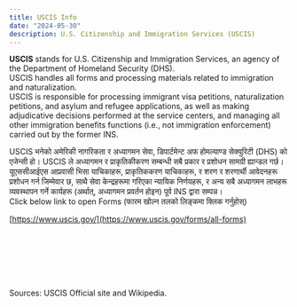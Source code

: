 ```yaml
---
title: USCIS Info
date: "2024-05-30"
description: U.S. Citizenship and Immigration Services (USCIS)
---
```

**USCIS** stands for U.S. Citizenship and Immigration Services, an agency of the Department of Homeland Security (DHS).<br/>
USCIS handles all forms and processing materials related to immigration and naturalization.
<br/>USCIS is responsible for processing immigrant visa petitions, naturalization petitions, and asylum and refugee applications,
as well as making adjudicative decisions performed at the service centers, and managing all other immigration benefits
functions (i.e., not immigration enforcement) carried out by the former INS. <br/>


USCIS भनेको अमेरिकी नागरिकता र अध्यागमन सेवा, डिपार्टमेन्ट अफ होमल्याण्ड सेक्युरिटी (DHS) को एजेन्सी हो।
USCIS ले अध्यागमन र प्राकृतिकीकरण सम्बन्धी सबै प्रकार र प्रशोधन सामग्री ह्यान्डल गर्छ।
<br/>यूएससीआईएस आप्रवासी भिसा याचिकाहरू, प्राकृतिककरण याचिकाहरू, र शरण र शरणार्थी आवेदनहरू प्रशोधन गर्न जिम्मेवार छ,
साथै सेवा केन्द्रहरूमा गरिएका न्यायिक निर्णयहरू, र अन्य सबै अध्यागमन लाभहरू व्यवस्थापन गर्ने
कार्यहरू (अर्थात्, अध्यागमन प्रवर्तन होइन) पूर्व INS द्वारा सम्पन्न।
<br/>
Click below link to open Forms (फारम खोल्न तलको लिङ्कमा क्लिक गर्नुहोस्)<br/>


[https://www.uscis.gov/](https://www.uscis.gov/forms/all-forms)




<br/><br/><br/><br/><br/><br/>Sources: USCIS Official site and Wikipedia.

